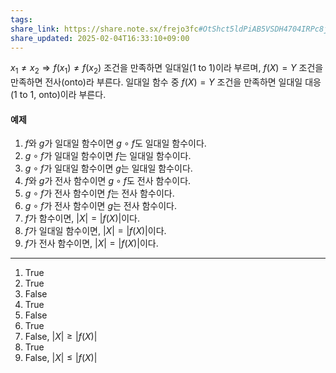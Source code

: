 ```yaml
---
tags: 
share_link: https://share.note.sx/frejo3fc#OtShct5ldPiAB5VSDH4704IRPc8jOuUjP0EXCMItLqw
share_updated: 2025-02-04T16:33:10+09:00
---
```

$x_1 \not= x_2 \Rightarrow f(x_1) \not= f(x_2)$ 조건을 만족하면 일대일(1 to 1)이라 부르며,
$f(X) = Y$ 조건을 만족하면 전사(onto)라 부른다.
일대일 함수 중 $f(X) = Y$ 조건을 만족하면 일대일 대응(1 to 1, onto)이라 부른다.

#### 예제
1. $f$와 $g$가 일대일 함수이면 $g \circ f$도 일대일 함수이다.
2. $g \circ f$가 일대일 함수이면 $f$는 일대일 함수이다.
3. $g \circ f$가 일대일 함수이면 $g$는 일대일 함수이다.
4. $f$와 $g$가 전사 함수이면 $g \circ f$도 전사 함수이다.
5. $g \circ f$가 전사 함수이면 $f$는 전사 함수이다.
6. $g \circ f$가 전사 함수이면 $g$는 전사 함수이다.
7. $f$가 함수이면, $|X| = |f(X)|$이다.
8. $f$가 일대일 함수이면, $|X| = |f(X)|$이다.
9. $f$가 전사 함수이면, $|X| = |f(X)|$이다.

---
1. True
2. True
3. False
4. True
5. False  
6. True 
7. False, $|X| \ge |f(X)|$
8. True
9. False, $|X| \le |f(X)|$
